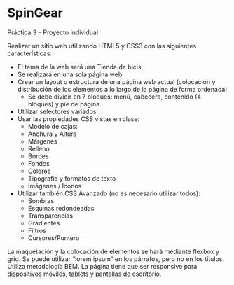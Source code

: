 # SpinGear

Práctica 3 – Proyecto individual

Realizar un sitio web utilizando HTML5 y CSS3 con las siguientes características:
- El tema de la web será una Tienda de bicis.
- Se realizará en una sola página web.
- Crear un layout o estructura de una página web actual (colocación y distribución de los elementos a lo largo de la página de forma ordenada)
    - Se debe dividir en 7 bloques: menú, cabecera, contenido (4 bloques) y pie de página. 
- Utilizar selectores variados
- Usar las propiedades CSS vistas en clase:
    - Modelo de cajas: 
    - Anchura y Altura
    - Márgenes
    - Relleno
    - Bordes
    - Fondos
    - Colores
    - Tipografía y formatos de texto
    - Imágenes / Iconos
- Utilizar también CSS Avanzado (no es necesario utilizar todos):
    - Sombras
    - Esquinas redondeadas
    - Transparencias
    - Gradientes
    - Filtros
    - Cursores/Puntero


La maquetación y la colocación de elementos se hará mediante flexbox y grid. 
Se puede utilizar “lorem ipsum” en los párrafos, pero no en los títulos. 
Utiliza metodología BEM.
La página tiene que ser responsive para dispositivos móviles, tablets y pantallas de escritorio.
